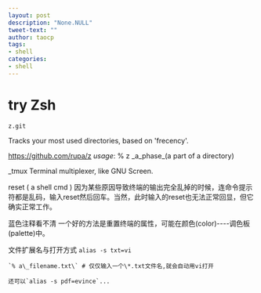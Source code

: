 ```yaml
---
layout: post
description: "None.NULL"
tweet-text: ""
author: taocp
tags:
- shell
categories:
- shell
---
```

try Zsh 
=======

    z.git 
Tracks your most used directories, based on 'frecency'.
    
   https://github.com/rupa/z     *usage*:   % z \_a\_phase\_(a part of a directory) 

_tmux 
    Terminal multiplexer, like GNU Screen.

reset ( a shell cmd )
    因为某些原因导致终端的输出完全乱掉的时候，连命令提示符都是乱码，输入reset然后回车。当然，此时输入的reset也无法正常回显，但它确实正常工作。

蓝色注释看不清
    一个好的方法是重置终端的属性，可能在颜色(color)----调色板(palette)中。

文件扩展名与打开方式
    `alias -s txt=vi`

    `% a\_filename.txt\` # 仅仅输入一个\*.txt文件名,就会自动用vi打开

    还可以`alias -s pdf=evince`...
